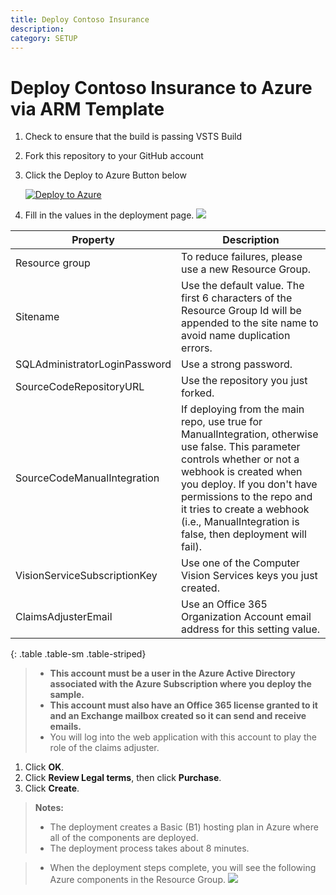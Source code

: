 ```yaml
---
title: Deploy Contoso Insurance
description:
category: SETUP
---
```


# Deploy Contoso Insurance to Azure via ARM Template

1. Check to ensure that the build is passing VSTS Build
1. Fork this repository to your GitHub account
1. Click the Deploy to Azure Button below

   [![Deploy to Azure](http://azuredeploy.net/deploybutton.png)](https://portal.azure.com/#create/Microsoft.Template/uri/https%3a%2f%2fraw.githubusercontent.com%2fTylerLu%2fContosoInsurance%2fmaster%2fSrc%2fazuredeploy.json)

1. Fill in the values in the deployment page.
   ![]({{site.baseurl}}/img/deployment/azure-custom-deployment.png)

| Property | Description |
|---|---|
| Resource group | To reduce failures, please use a new Resource Group. |
| Sitename | Use the default value. The first 6 characters of the Resource Group Id will be appended to the site name to avoid name duplication errors. |
| SQLAdministratorLoginPassword | Use a strong password. |
| SourceCodeRepositoryURL | Use the repository you just forked. |
| SourceCodeManualIntegration | If deploying from the main repo, use true for ManualIntegration, otherwise use false. This parameter controls whether or not a webhook is created when you deploy. If you don't have permissions to the repo and it tries to create a webhook (i.e., ManualIntegration is false, then deployment will fail). |
| VisionServiceSubscriptionKey | Use one of the Computer Vision Services keys you just created. |
| ClaimsAdjusterEmail | Use an Office 365 Organization Account email address for this setting value. |
{: .table .table-sm .table-striped}

> * **This account must be a user in the Azure Active Directory associated with the Azure Subscription where you deploy the sample.**  
> * **This account must also have an Office 365 license granted to it and an Exchange mailbox created so it can send and receive emails.**  
> * You will log into the web application with this account to play the role of the claims adjuster.

1. Click **OK**.
1. Click **Review Legal terms**, then click **Purchase**.
1. Click **Create**.

>**Notes:** 
>- The deployment creates a Basic (B1) hosting plan in Azure where all of the components are deployed.
>- The deployment process takes about 8 minutes.

>- When the deployment steps complete, you will see the following Azure components in the Resource Group.
> ![]({{site.baseurl}}/img/deployment/azure-components.png)